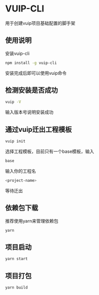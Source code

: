 # VUIP-CLI
用于创建vuip项目基础配置的脚手架

## 使用说明
安装vuip-cli
``` bash
npm install -g vuip-cli
```
安装完成后即可以使用vuip命令

## 检测安装是否成功
``` bash
vuip -V
```
输入版本号说明安装成功

## 通过vuip迁出工程模板
``` bash
vuip init
```
选择工程模板，目前只有一个base模板，输入
``` bash
base
```
输入你的工程名
``` bash
<project-name>
```
等待迁出

## 依赖包下载
推荐使用yarn来管理依赖包
``` bash
yarn
```
## 项目启动
``` bash
yarn start
```

## 项目打包
``` bash
yarn build
```